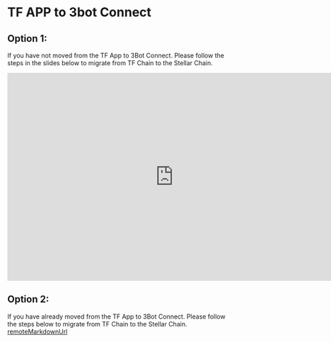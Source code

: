 # TF APP to 3bot Connect
## Option 1:
If you have not moved from the TF App to 3Bot Connect.
Please follow the steps in the slides below to migrate from TF Chain to the Stellar Chain.
<iframe src="https://docs.google.com/presentation/d/1IwcGyf6SGOsbXWVraU1OzWUX_O5W4nHobkKxkqs1ryg/embed?start=false&loop=false&delayms=10000" frameborder="0" width="750" height="470" allowfullscreen="true" mozallowfullscreen="true" webkitallowfullscreen="true"></iframe>

## Option 2:
If you have already moved from the TF App to 3Bot Connect.
Please follow the steps below to migrate from TF Chain to the Stellar Chain.
[remoteMarkdownUrl](https://raw.githubusercontent.com/threefoldfoundation/tft-stellar/master/wiki/wiki_tokens_on_stellar.md)
